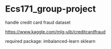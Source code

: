 # Ecs171_group-project
handle credit card fraud dataset

https://www.kaggle.com/mlg-ulb/creditcardfraud

required package:
imbalanced-learn
sklearn